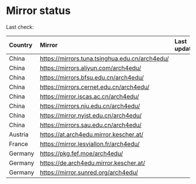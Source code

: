 <script src="./time.js"></script>
# Mirror status
Last check: <script type="text/javascript">localize(1712661293.0919063);</script>

|Country|Mirror|Last update|
|:------|:-----|:----------|
|China|https://mirrors.tuna.tsinghua.edu.cn/arch4edu/|<script type="text/javascript">localize(1712644633);</script>|
|China|https://mirrors.aliyun.com/arch4edu/|<script type="text/javascript">localize(1712644633);</script>|
|China|https://mirrors.bfsu.edu.cn/arch4edu/|<script type="text/javascript">localize(1712601455);</script>|
|China|https://mirrors.cernet.edu.cn/arch4edu/|<script type="text/javascript">localize(1712601455);</script>|
|China|https://mirror.iscas.ac.cn/arch4edu/|<script type="text/javascript">localize(1712601455);</script>|
|China|https://mirrors.nju.edu.cn/arch4edu/|<script type="text/javascript">localize(1712601455);</script>|
|China|https://mirror.nyist.edu.cn/arch4edu/|<script type="text/javascript">localize(1712601455);</script>|
|China|https://mirrors.sau.edu.cn/arch4edu/|<script type="text/javascript">localize(1712644633);</script>|
|Austria|https://at.arch4edu.mirror.kescher.at/|<script type="text/javascript">localize(1712644633);</script>|
|France|https://mirror.lesviallon.fr/arch4edu/|<script type="text/javascript">localize(1712601455);</script>|
|Germany|https://pkg.fef.moe/arch4edu/|<script type="text/javascript">localize(1712644633);</script>|
|Germany|https://de.arch4edu.mirror.kescher.at/|<script type="text/javascript">localize(1712644633);</script>|
|Germany|https://mirror.sunred.org/arch4edu/|<script type="text/javascript">localize(1712644633);</script>|

<script src="./tablefilter/tablefilter.js"></script>
<script src="./table.js"></script>